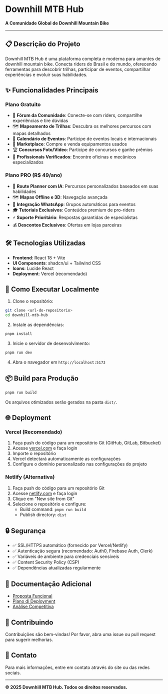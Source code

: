 # Downhill MTB Hub

**A Comunidade Global de Downhill Mountain Bike**

---

## 📋 Descrição do Projeto

Downhill MTB Hub é uma plataforma completa e moderna para amantes de downhill mountain bike. Conecta riders do Brasil e do mundo, oferecendo ferramentas para descobrir trilhas, participar de eventos, compartilhar experiências e evoluir suas habilidades.

## ✨ Funcionalidades Principais

### Plano Gratuito
- 💬 **Fórum da Comunidade**: Conecte-se com riders, compartilhe experiências e tire dúvidas
- 🗺️ **Mapeamento de Trilhas**: Descubra os melhores percursos com mapas detalhados
- 📅 **Calendário de Eventos**: Participe de eventos locais e internacionais
- 🛒 **Marketplace**: Compre e venda equipamentos usados
- 🏆 **Concursos Foto/Video**: Participe de concursos e ganhe prêmios
- 🔧 **Profissionais Verificados**: Encontre oficinas e mecânicos especializados

### Plano PRO (R$ 49/ano)
- 🤖 **Route Planner com IA**: Percursos personalizados baseados em suas habilidades
- 🗺️ **Mapas Offline e 3D**: Navegação avançada
- 💬 **Integração WhatsApp**: Grupos automáticos para eventos
- 🎓 **Tutoriais Exclusivos**: Conteúdos premium de pro-riders
- ⚡ **Suporte Prioritário**: Respostas garantidas de especialistas
- 💰 **Descontos Exclusivos**: Ofertas em lojas parceiras

## 🛠️ Tecnologias Utilizadas

- **Frontend**: React 18 + Vite
- **UI Components**: shadcn/ui + Tailwind CSS
- **Icons**: Lucide React
- **Deployment**: Vercel (recomendado)

## 🚀 Como Executar Localmente

1. Clone o repositório:
```bash
git clone <url-do-repositorio>
cd downhill-mtb-hub
```

2. Instale as dependências:
```bash
pnpm install
```

3. Inicie o servidor de desenvolvimento:
```bash
pnpm run dev
```

4. Abra o navegador em `http://localhost:5173`

## 📦 Build para Produção

```bash
pnpm run build
```

Os arquivos otimizados serão gerados na pasta `dist/`.

## 🌐 Deployment

### Vercel (Recomendado)

1. Faça push do código para um repositório Git (GitHub, GitLab, Bitbucket)
2. Acesse [vercel.com](https://vercel.com) e faça login
3. Importe o repositório
4. Vercel detectará automaticamente as configurações
5. Configure o domínio personalizado nas configurações do projeto

### Netlify (Alternativa)

1. Faça push do código para um repositório Git
2. Acesse [netlify.com](https://netlify.com) e faça login
3. Clique em "New site from Git"
4. Selecione o repositório e configure:
   - Build command: `pnpm run build`
   - Publish directory: `dist`

## 🔒 Segurança

- ✅ SSL/HTTPS automático (fornecido por Vercel/Netlify)
- ✅ Autenticação segura (recomendado: Auth0, Firebase Auth, Clerk)
- ✅ Variáveis de ambiente para credenciais sensíveis
- ✅ Content Security Policy (CSP)
- ✅ Dependências atualizadas regularmente

## 📄 Documentação Adicional

- [Proposta Funcional](../proposta_sito_downhill.md)
- [Piano di Deployment](../piano_di_deployment.md)
- [Análise Competitiva](../analisi_siti_downhill.md)

## 🤝 Contribuindo

Contribuições são bem-vindas! Por favor, abra uma issue ou pull request para sugerir melhorias.

## 📧 Contato

Para mais informações, entre em contato através do site ou das redes sociais.

---

**© 2025 Downhill MTB Hub. Todos os direitos reservados.**

